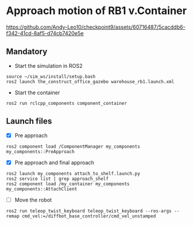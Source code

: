 # Approach motion of RB1 v.Container


https://github.com/Andy-Leo10/checkpoint9/assets/60716487/5cacddb6-f342-41cd-8af5-d74cb7420e5e


## Mandatory
+ Start the simulation in ROS2
```
source ~/sim_ws/install/setup.bash
ros2 launch the_construct_office_gazebo warehouse_rb1.launch.xml
```
+ Start the container
```
ros2 run rclcpp_components component_container
```

## Launch files
- [x] Pre approach
```
ros2 component load /ComponentManager my_components my_components::PreApproach
```
- [x] Pre approach and final approach
```
ros2 launch my_components attach_to_shelf.launch.py
ros2 service list | grep approach_shelf
ros2 component load /my_container my_components my_components::AttachClient
```
- [ ] Move the robot
```
ros2 run teleop_twist_keyboard teleop_twist_keyboard --ros-args --remap cmd_vel:=/diffbot_base_controller/cmd_vel_unstamped
```

